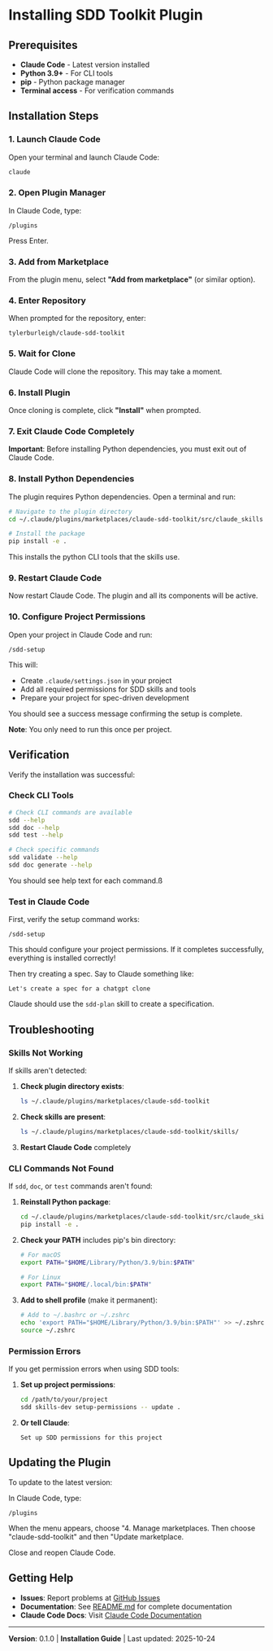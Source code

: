 # Installing SDD Toolkit Plugin

## Prerequisites

- **Claude Code** - Latest version installed
- **Python 3.9+** - For CLI tools
- **pip** - Python package manager
- **Terminal access** - For verification commands

## Installation Steps

### 1. Launch Claude Code

Open your terminal and launch Claude Code:

```bash
claude
```

### 2. Open Plugin Manager

In Claude Code, type:

```
/plugins
```

Press Enter.

### 3. Add from Marketplace

From the plugin menu, select **"Add from marketplace"** (or similar option).

### 4. Enter Repository

When prompted for the repository, enter:

```
tylerburleigh/claude-sdd-toolkit
```

### 5. Wait for Clone

Claude Code will clone the repository. This may take a moment.

### 6. Install Plugin

Once cloning is complete, click **"Install"** when prompted.

### 7. Exit Claude Code Completely

**Important**: Before installing Python dependencies, you must exit out of Claude Code.

### 8. Install Python Dependencies

The plugin requires Python dependencies. Open a terminal and run:

```bash
# Navigate to the plugin directory
cd ~/.claude/plugins/marketplaces/claude-sdd-toolkit/src/claude_skills

# Install the package
pip install -e .
```

This installs the python CLI tools that the skills use.

### 9. Restart Claude Code

Now restart Claude Code. The plugin and all its components will be active.

### 10. Configure Project Permissions

Open your project in Claude Code and run:

```
/sdd-setup
```

This will:
- Create `.claude/settings.json` in your project
- Add all required permissions for SDD skills and tools
- Prepare your project for spec-driven development

You should see a success message confirming the setup is complete.

**Note**: You only need to run this once per project.

## Verification

Verify the installation was successful:

### Check CLI Tools

```bash
# Check CLI commands are available
sdd --help
sdd doc --help
sdd test --help

# Check specific commands
sdd validate --help
sdd doc generate --help
```

You should see help text for each command.ß

### Test in Claude Code

First, verify the setup command works:

```
/sdd-setup
```

This should configure your project permissions. If it completes successfully, everything is installed correctly!

Then try creating a spec. Say to Claude something like:

```
Let's create a spec for a chatgpt clone
```

Claude should use the `sdd-plan` skill to create a specification.

## Troubleshooting

### Skills Not Working

If skills aren't detected:

1. **Check plugin directory exists**:
   ```bash
   ls ~/.claude/plugins/marketplaces/claude-sdd-toolkit
   ```

2. **Check skills are present**:
   ```bash
   ls ~/.claude/plugins/marketplaces/claude-sdd-toolkit/skills/
   ```

3. **Restart Claude Code** completely

### CLI Commands Not Found

If `sdd`, `doc`, or `test` commands aren't found:

1. **Reinstall Python package**:
   ```bash
   cd ~/.claude/plugins/marketplaces/claude-sdd-toolkit/src/claude_skills
   pip install -e .
   ```

2. **Check your PATH** includes pip's bin directory:
   ```bash
   # For macOS
   export PATH="$HOME/Library/Python/3.9/bin:$PATH"

   # For Linux
   export PATH="$HOME/.local/bin:$PATH"
   ```

3. **Add to shell profile** (make it permanent):
   ```bash
   # Add to ~/.bashrc or ~/.zshrc
   echo 'export PATH="$HOME/Library/Python/3.9/bin:$PATH"' >> ~/.zshrc
   source ~/.zshrc
   ```

### Permission Errors

If you get permission errors when using SDD tools:

1. **Set up project permissions**:
   ```bash
   cd /path/to/your/project
   sdd skills-dev setup-permissions -- update .
   ```

2. **Or tell Claude**:
   ```
   Set up SDD permissions for this project
   ```

## Updating the Plugin

To update to the latest version:

In Claude Code, type:

```
/plugins
```

When the menu appears, choose "4. Manage marketplaces. Then choose "claude-sdd-toolkit" and then "Update marketplace.

Close and reopen Claude Code.

## Getting Help

- **Issues**: Report problems at [GitHub Issues](https://github.com/tylerburleigh/claude-sdd-toolkit/issues)
- **Documentation**: See [README.md](README.md) for complete documentation
- **Claude Code Docs**: Visit [Claude Code Documentation](https://docs.claude.com/claude-code)

---

**Version**: 0.1.0 | **Installation Guide** | Last updated: 2025-10-24
